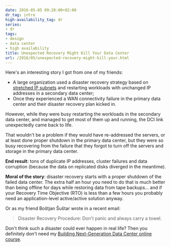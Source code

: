 ```yaml
---
date: 2016-05-05 09:28:00+02:00
dr_tag: intro
high-availability_tag: dr
series:
- dr
tags:
- design
- data center
- high availability
title: Unexpected Recovery Might Kill Your Data Center
url: /2016/05/unexpected-recovery-might-kill-your.html
---
```

Here's an interesting story I got from one of my friends:

-   A large organization used a disaster recovery strategy based on [stretched IP subnets](http://blog.ipspace.net/2013/01/long-distance-vmotion-stretched-ha.html) and restarting workloads with unchanged IP addresses in a secondary data center;
-   Once they experienced a WAN connectivity failure in the primary data center and their disaster recovery plan kicked in.

However, while they were busy restarting the workloads in the secondary data center, and managed to get most of them up and running, the DCI link unexpectedly came back to life.
<!--more-->
That wouldn't be a problem if they would have re-addressed the servers, or at least done proper shutdown in the primary data center, but they were so busy recovering from the failure that they forgot to turn off the servers and storage in the primary data center.

**End result**: tons of duplicate IP addresses, cluster failures and data corruption (because the data on replicated disks diverged in the meantime).

**Moral of the story**: disaster recovery starts with a proper shutdown of the failed data center. The extra half an hour you need to do that is much better than being offline for days while restoring data from tape backups... and if your Recovery Time Objective (RTO) is less than a few hours you probably need an application-level active/active solution anyway.

Or as my friend Boštjan Šuštar wrote in a recent email:

> Disaster Recovery Procedure: Don't panic and always carry a towel.

Don't think such a disaster could ever happen in real life? Then you definitely don't need my [Building Next-Generation Data Center online course](http://www.ipspace.net/Building_Next-Generation_Data_Center).
